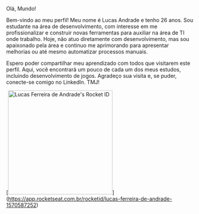 Olá, Mundo!

Bem-vindo ao meu perfil! Meu nome é Lucas Andrade e tenho 26 anos. Sou estudante na área de desenvolvimento, com interesse em me profissionalizar e construir novas ferramentas para auxiliar na área de TI onde trabalho. Hoje, não atuo diretamente com desenvolvimento, mas sou apaixonado pela área e continuo me aprimorando para apresentar melhorias ou até mesmo automatizar processos manuais.

Espero poder compartilhar meu aprendizado com todos que visitarem este perfil. Aqui, você encontrará um pouco de cada um dos meus estudos, incluindo desenvolvimento de jogos. Agradeço sua visita e, se puder, conecte-se comigo no LinkedIn. TMJ!

[[<a href="https://app.rocketseat.com.br/me/lucas-ferreira-de-andrade-1570587252"><img src="https://app.rocketseat.com.br/api/rocketid/share?slug=lucas-ferreira-de-andrade-1570587252&type=card" width="280" alt="Lucas Ferreira de Andrade's Rocket ID"/></a>](https://app.rocketseat.com.br/rocketid/lucas-ferreira-de-andrade-1570587252)](https://app.rocketseat.com.br/rocketid/lucas-ferreira-de-andrade-1570587252)
